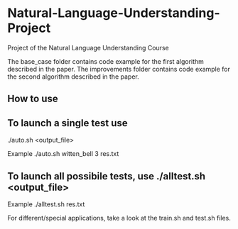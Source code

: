 # Natural-Language-Understanding-Project

Project of the Natural Language Understanding Course

The base_case folder contains code example for the first algorithm described in the paper.
The improvements folder contains code example for the second algorithm described in the paper.

## How to use
## To launch a single test use
./auto.sh <distribution> <n-gram-order> <output_file>

Example ./auto.sh witten_bell 3 res.txt

## To launch all possibile tests, use ./alltest.sh <output_file>

Example ./alltest.sh res.txt

For different/special applications, take a look at the train.sh and test.sh files.
